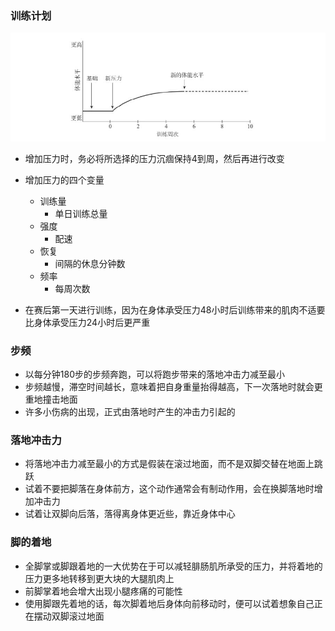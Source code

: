 ### 训练计划

![](assets/丹尼尔斯经典跑步训练法/身体对新压力的反应.jpg)

- 增加压力时，务必将所选择的压力沉痼保持4到周，然后再进行改变
- 增加压力的四个变量
  - 训练量
    - 单日训练总量
  - 强度
    - 配速
  - 恢复
    - 间隔的休息分钟数
  - 频率
    - 每周次数

- 在赛后第一天进行训练，因为在身体承受压力48小时后训练带来的肌肉不适要比身体承受压力24小时后更严重

### 步频

- 以每分钟180步的步频奔跑，可以将跑步带来的落地冲击力减至最小
- 步频越慢，滞空时间越长，意味着把自身重量抬得越高，下一次落地时就会更重地撞击地面
- 许多小伤病的出现，正式由落地时产生的冲击力引起的

### 落地冲击力

- 将落地冲击力减至最小的方式是假装在滚过地面，而不是双脚交替在地面上跳跃
- 试着不要把脚落在身体前方，这个动作通常会有制动作用，会在换脚落地时增加冲击力
- 试着让双脚向后落，落得离身体更近些，靠近身体中心

### 脚的着地

- 全脚掌或脚跟着地的一大优势在于可以减轻腓肠肌所承受的压力，并将着地的压力更多地转移到更大块的大腿肌肉上
- 前脚掌着地会增大出现小腿疼痛的可能性
- 使用脚跟先着地的话，每次脚着地后身体向前移动时，便可以试着想象自己正在摆动双脚滚过地面

